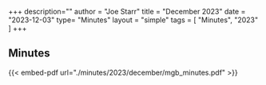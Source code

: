 +++
description=""
author = "Joe Starr"
title = "December 2023"
date = "2023-12-03"
type= "Minutes"
layout = "simple"
tags = [
    "Minutes",
    "2023"
]
+++

## Minutes

{{< embed-pdf url="./minutes/2023/december/mgb_minutes.pdf" >}}
